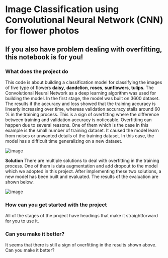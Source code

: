 # Image Classification using Convolutional Neural Network (CNN) for flower photos
## If you also have problem dealing with overfitting, this notebook is for you!

### What does the project do
This code is about building a classification model for classifying the images of five type of flowers  **daisy**, **dandelion**, **roses**, **sunflowers**, **tulips**.
The Convolutional Neural Network as a deep learning algorithm was used for building the model.
In the first stage, the model was built on 3600 dataset. The results if the accuracy and loss showed that the training accuracy is linearly increasing over time,
whereas validation accuracy stalls around 60 % in the training process. This is a sign of overfitting where the difference between training and validation accuracy is noticeable.
Overfitting can happen due to several reasons. One of them which is the case in this example is the small number of training dataset. 
It caused the model learn from noises or unwanted details of the training dataset. In this case, the model has a difficult time generalizing on a new dataset.

![image](https://github.com/shahrbanou90/Flower-photos-classification/assets/52621939/21672cfa-093d-4b50-883d-50fcd7f76ac4)

**Solution**
There are multiple solutions to deal with overfitting in the training process. One of them is data augmentation and add dropout to the model which we adopted in this project.
After implementing these two solutions, a new model has been built and evaluated. The results of the evaluation are shown below.

![image](https://github.com/shahrbanou90/Flower-photos-classification/assets/52621939/8a342739-a722-4cdd-b0f7-2cc45b932054)

### How can you get started with the project
All of the stages of the project have headings that make it straightforward for you to use it. 

### Can you make it better?
It seems that there is still a sign of overfitting in the results shown above. Can you make it better? 

